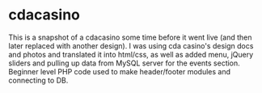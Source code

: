 # cdacasino
This is a snapshot of a cdacasino some time before it went live (and then later replaced with another design). 
I was using cda casino's design docs and photos and translated it into html/css, as well as added menu, jQuery sliders and
pulling up data from MySQL server for the events section. Beginner level PHP code used to make header/footer modules and connecting to DB.
